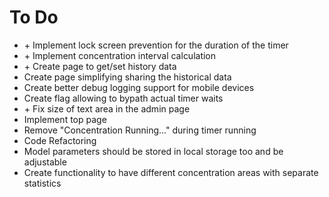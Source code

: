 # To Do

- \+ Implement lock screen prevention for the duration of the timer  
- \+ Implement concentration interval calculation
- \+ Create page to get/set history data
- Create page simplifying sharing the historical data
- Create better debug logging support for mobile devices
- Create flag allowing to bypath actual timer waits
- \+ Fix size of text area in the admin page
- Implement top page
- Remove "Concentration Running..." during timer running
- Code Refactoring
- Model parameters should be stored in local storage too and be adjustable
- Create functionality to have different concentration areas with separate statistics